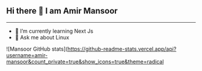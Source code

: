## Hi there 👋 I am Amir Mansoor

---
- 🌱 I’m currently learning Next Js
- 💬 Ask me about Linux

![Mansoor GitHub stats](https://github-readme-stats.vercel.app/api?username=amir-mansoor&count_private=true&show_icons=true&theme=radical
